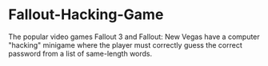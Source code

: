 # Fallout-Hacking-Game
The popular video games Fallout 3 and Fallout: New Vegas have a computer "hacking" minigame where the player must correctly guess the correct password from a list of same-length words.
